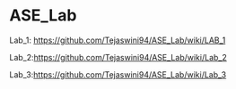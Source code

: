 # ASE_Lab
Lab_1: https://github.com/Tejaswini94/ASE_Lab/wiki/LAB_1

Lab_2:https://github.com/Tejaswini94/ASE_Lab/wiki/Lab_2

Lab_3:https://github.com/Tejaswini94/ASE_Lab/wiki/Lab_3
